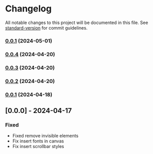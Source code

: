 # Changelog

All notable changes to this project will be documented in this file. See [standard-version](https://github.com/conventional-changelog/standard-version) for commit guidelines.

### [0.0.1](https://github.com/sedmedgh/take-shot/compare/v0.0.4...v0.0.1) (2024-05-01)

### [0.0.4](https://github.com/sedmedgh/take-shot/compare/v0.0.3...v0.0.4) (2024-04-20)

### [0.0.3](https://github.com/sedmedgh/take-shot/compare/v0.0.2...v0.0.3) (2024-04-20)

### [0.0.2](https://github.com/sedmedgh/take-shot/compare/v0.0.1...v0.0.2) (2024-04-20)

### [0.0.1](https://github.com/sedmedgh/take-shot/compare/v0.0.0...v0.0.1) (2024-04-18)

## [0.0.0] - 2024-04-17
### Fixed
- Fixed remove invisible elements
- Fix insert fonts in canvas
- Fix insert scrollbar styles
